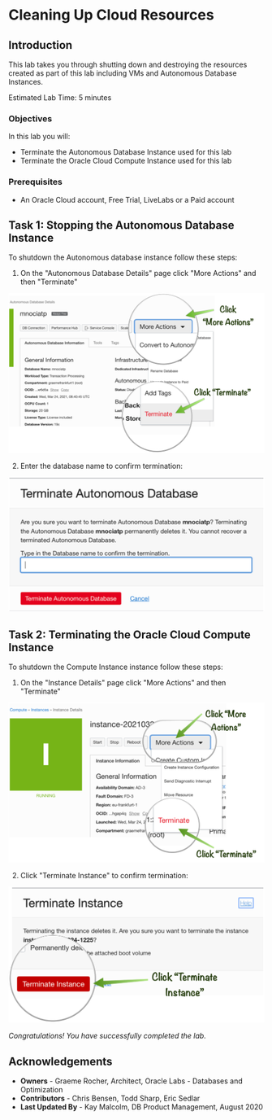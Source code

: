 # Cleaning Up Cloud Resources

## Introduction
This lab takes you through shutting down and destroying the resources created as part of this lab including VMs and Autonomous Database Instances.

Estimated Lab Time: 5 minutes

### Objectives
In this lab you will:
* Terminate the Autonomous Database Instance used for this lab
* Terminate the Oracle Cloud Compute Instance used for this lab

### Prerequisites
- An Oracle Cloud account, Free Trial, LiveLabs or a Paid account
  
## Task 1: Stopping the Autonomous Database Instance 

To shutdown the Autonomous database instance follow these steps:

1. On the "Autonomous Database Details" page click "More Actions" and then "Terminate"

![Clicking Terminate](images/db1.png)

2. Enter the database name to confirm termination:

![Confirm Terminate](images/db2.png)

## Task 2: Terminating the Oracle Cloud Compute Instance

To shutdown the Compute Instance instance follow these steps:

1. On the "Instance Details" page click "More Actions" and then "Terminate"

![Clicking Terminate](images/instance1.png)

2. Click "Terminate Instance" to confirm termination:

![Confirm Terminate](images/instance2.png)

*Congratulations! You have successfully completed the lab.*

## Acknowledgements
- **Owners** - Graeme Rocher, Architect, Oracle Labs - Databases and Optimization
- **Contributors** - Chris Bensen, Todd Sharp, Eric Sedlar
- **Last Updated By** - Kay Malcolm, DB Product Management, August 2020

